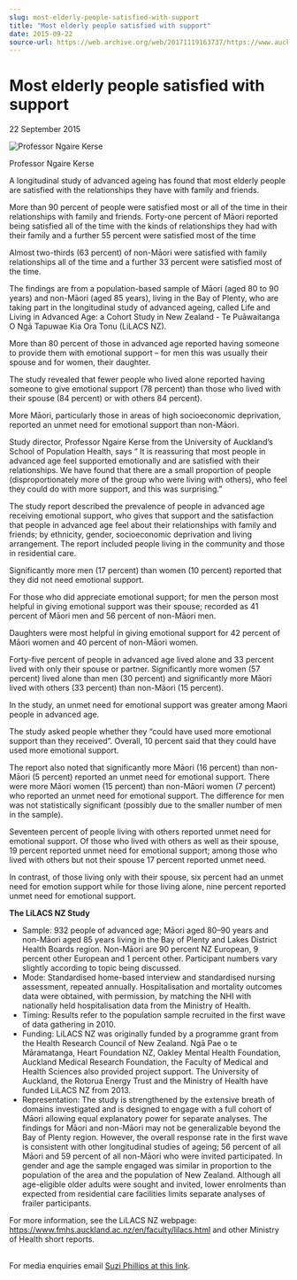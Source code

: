 ```yaml
---
slug: most-elderly-people-satisfied-with-support
title: "Most elderly people satisfied with support"
date: 2015-09-22
source-url: https://web.archive.org/web/20171119163737/https://www.auckland.ac.nz/en/about/news-events-and-notices/news/news-2015/09/most-elderly-people-satisfied-with-support-.html
---
```

Most elderly people satisfied with support
==========================================

22 September 2015

![Professor Ngaire Kerse](https://www.auckland.ac.nz/en/about/news-events-and-notices/news/news-2015/09/most-elderly-people-satisfied-with-support-/_jcr_content/par/textimage/image.img.jpg/1453345009927.jpg "Professor Ngaire Kerse")

Professor Ngaire Kerse

A longitudinal study of advanced ageing has found that most elderly people are satisfied with the relationships they have with family and friends.

More than 90 percent of people were satisfied most or all of the time in their relationships with family and friends. Forty-one percent of Māori reported being satisfied all of the time with the kinds of relationships they had with their family and a further 55 percent were satisfied most of the time

Almost two-thirds (63 percent) of non-Māori were satisfied with family relationships all of the time and a further 33 percent were satisfied most of the time.

The findings are from a population-based sample of Māori (aged 80 to 90 years) and non-Māori (aged 85 years), living in the Bay of Plenty, who are taking part in the longitudinal study of advanced ageing, called Life and Living in Advanced Age: a Cohort Study in New Zealand - Te Puāwaitanga O Ngā Tapuwae Kia Ora Tonu (LiLACS NZ).

More than 80 percent of those in advanced age reported having someone to provide them with emotional support – for men this was usually their spouse and for women, their daughter.

The study revealed that fewer people who lived alone reported having someone to give emotional support (78 percent) than those who lived with their spouse (84 percent) or with others 84 percent).

More Māori, particularly those in areas of high socioeconomic deprivation, reported an unmet need for emotional support than non-Māori.

Study director, Professor Ngaire Kerse from the University of Auckland’s School of Population Health, says “ It is reassuring that most people in advanced age feel supported emotionally and are satisfied with their relationships. We have found that there are a small proportion of people (disproportionately more of the group who were living with others), who feel they could do with more support, and this was surprising.”

The study report described the prevalence of people in advanced age receiving emotional support, who gives that support and the satisfaction that people in advanced age feel about their relationships with family and friends; by ethnicity, gender, socioeconomic deprivation and living arrangement. The report included people living in the community and those in residential care.

Significantly more men (17 percent) than women (10 percent) reported that they did not need emotional support.

For those who did appreciate emotional support; for men the person most helpful in giving emotional support was their spouse; recorded as 41 percent of Māori men and 56 percent of non-Māori men.

Daughters were most helpful in giving emotional support for 42 percent of Māori women and 40 percent of non-Māori women.

Forty-five percent of people in advanced age lived alone and 33 percent lived with only their spouse or partner. Significantly more women (57 percent) lived alone than men (30 percent) and significantly more Māori lived with others (33 percent) than non-Māori (15 percent).

In the study, an unmet need for emotional support was greater among Maori people in advanced age.

The study asked people whether they “could have used more emotional support than they received”. Overall, 10 percent said that they could have used more emotional support.

The report also noted that significantly more Māori (16 percent) than non-Māori (5 percent) reported an unmet need for emotional support. There were more Māori women (15 percent) than non-Māori women (7 percent) who reported an unmet need for emotional support. The difference for men was not statistically significant (possibly due to the smaller number of men in the sample).

Seventeen percent of people living with others reported unmet need for emotional support. Of those who lived with others as well as their spouse, 19 percent reported unmet need for emotional support; among those who lived with others but not their spouse 17 percent reported unmet need.

In contrast, of those living only with their spouse, six percent had an unmet need for emotion support while for those living alone, nine percent reported unmet need for emotional support.

**The LiLACS NZ Study**

*   Sample: 932 people of advanced age; Māori aged 80–90 years and non-Māori aged 85 years living in the Bay of Plenty and Lakes District Health Boards region. Non-Māori are 90 percent NZ European, 9 percent other European and 1 percent other. Participant numbers vary slightly according to topic being discussed.
*   Mode: Standardised home-based interview and standardised nursing assessment, repeated annually. Hospitalisation and mortality outcomes data were obtained, with permission, by matching the NHI with nationally held hospitalisation data from the Ministry of Health.
*   Timing: Results refer to the population sample recruited in the first wave of data gathering in 2010.
*   Funding: LiLACS NZ was originally funded by a programme grant from the Health Research Council of New Zealand. Ngā Pae o te Māramatanga, Heart Foundation NZ, Oakley Mental Health Foundation, Auckland Medical Research Foundation, the Faculty of Medical and Health Sciences also provided project support. The University of Auckland, the Rotorua Energy Trust and the Ministry of Health have funded LiLACS NZ from 2013.
*   Representation: The study is strengthened by the extensive breath of domains investigated and is designed to engage with a full cohort of Māori allowing equal explanatory power for separate analyses. The findings for Māori and non-Māori may not be generalizable beyond the Bay of Plenty region. However, the overall response rate in the first wave is consistent with other longitudinal studies of ageing; 56 percent of all Māori and 59 percent of all non-Māori who were invited participated. In gender and age the sample engaged was similar in proportion to the population of the area and the population of New Zealand. Although all age-eligible older adults were sought and invited, lower enrolments than expected from residential care facilities limits separate analyses of frailer participants.

For more information, see the LiLACS NZ webpage: https://www.fmhs.auckland.ac.nz/en/faculty/lilacs.html and other Ministry of Health short reports.  
 

For media enquiries email [Suzi Phillips at this link](mailto:s.phillips@auckland.ac.nz).
